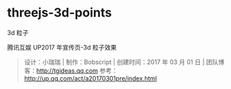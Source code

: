 # threejs-3d-points

3d 粒子

腾讯互娱 UP2017 年宣传页-3d 粒子效果

> 设计：小瑞瑞 | 制作：Bobscript | 创建时间：2017 年 03 月 01 日 | 团队博客：http://tgideas.qq.com 参考： http://up.qq.com/act/a20170301pre/index.html
